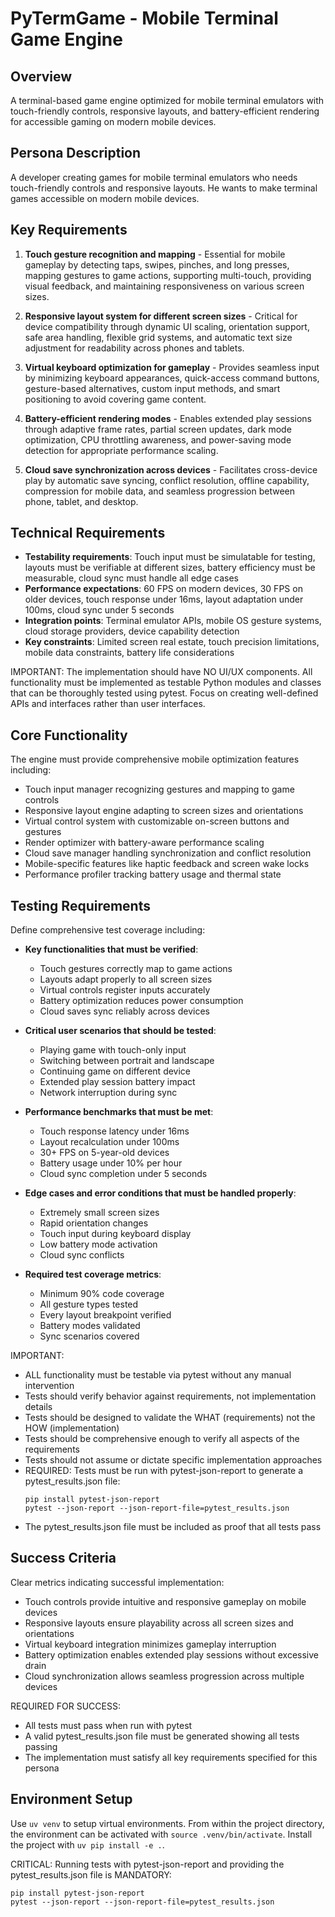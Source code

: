 # PyTermGame - Mobile Terminal Game Engine

## Overview
A terminal-based game engine optimized for mobile terminal emulators with touch-friendly controls, responsive layouts, and battery-efficient rendering for accessible gaming on modern mobile devices.

## Persona Description
A developer creating games for mobile terminal emulators who needs touch-friendly controls and responsive layouts. He wants to make terminal games accessible on modern mobile devices.

## Key Requirements
1. **Touch gesture recognition and mapping** - Essential for mobile gameplay by detecting taps, swipes, pinches, and long presses, mapping gestures to game actions, supporting multi-touch, providing visual feedback, and maintaining responsiveness on various screen sizes.

2. **Responsive layout system for different screen sizes** - Critical for device compatibility through dynamic UI scaling, orientation support, safe area handling, flexible grid systems, and automatic text size adjustment for readability across phones and tablets.

3. **Virtual keyboard optimization for gameplay** - Provides seamless input by minimizing keyboard appearances, quick-access command buttons, gesture-based alternatives, custom input methods, and smart positioning to avoid covering game content.

4. **Battery-efficient rendering modes** - Enables extended play sessions through adaptive frame rates, partial screen updates, dark mode optimization, CPU throttling awareness, and power-saving mode detection for appropriate performance scaling.

5. **Cloud save synchronization across devices** - Facilitates cross-device play by automatic save syncing, conflict resolution, offline capability, compression for mobile data, and seamless progression between phone, tablet, and desktop.

## Technical Requirements
- **Testability requirements**: Touch input must be simulatable for testing, layouts must be verifiable at different sizes, battery efficiency must be measurable, cloud sync must handle all edge cases
- **Performance expectations**: 60 FPS on modern devices, 30 FPS on older devices, touch response under 16ms, layout adaptation under 100ms, cloud sync under 5 seconds
- **Integration points**: Terminal emulator APIs, mobile OS gesture systems, cloud storage providers, device capability detection
- **Key constraints**: Limited screen real estate, touch precision limitations, mobile data constraints, battery life considerations

IMPORTANT: The implementation should have NO UI/UX components. All functionality must be implemented as testable Python modules and classes that can be thoroughly tested using pytest. Focus on creating well-defined APIs and interfaces rather than user interfaces.

## Core Functionality
The engine must provide comprehensive mobile optimization features including:
- Touch input manager recognizing gestures and mapping to game controls
- Responsive layout engine adapting to screen sizes and orientations
- Virtual control system with customizable on-screen buttons and gestures
- Render optimizer with battery-aware performance scaling
- Cloud save manager handling synchronization and conflict resolution
- Mobile-specific features like haptic feedback and screen wake locks
- Performance profiler tracking battery usage and thermal state

## Testing Requirements
Define comprehensive test coverage including:
- **Key functionalities that must be verified**:
  - Touch gestures correctly map to game actions
  - Layouts adapt properly to all screen sizes
  - Virtual controls register inputs accurately
  - Battery optimization reduces power consumption
  - Cloud saves sync reliably across devices

- **Critical user scenarios that should be tested**:
  - Playing game with touch-only input
  - Switching between portrait and landscape
  - Continuing game on different device
  - Extended play session battery impact
  - Network interruption during sync

- **Performance benchmarks that must be met**:
  - Touch response latency under 16ms
  - Layout recalculation under 100ms
  - 30+ FPS on 5-year-old devices
  - Battery usage under 10% per hour
  - Cloud sync completion under 5 seconds

- **Edge cases and error conditions that must be handled properly**:
  - Extremely small screen sizes
  - Rapid orientation changes
  - Touch input during keyboard display
  - Low battery mode activation
  - Cloud sync conflicts

- **Required test coverage metrics**:
  - Minimum 90% code coverage
  - All gesture types tested
  - Every layout breakpoint verified
  - Battery modes validated
  - Sync scenarios covered

IMPORTANT:
- ALL functionality must be testable via pytest without any manual intervention
- Tests should verify behavior against requirements, not implementation details
- Tests should be designed to validate the WHAT (requirements) not the HOW (implementation)
- Tests should be comprehensive enough to verify all aspects of the requirements
- Tests should not assume or dictate specific implementation approaches
- REQUIRED: Tests must be run with pytest-json-report to generate a pytest_results.json file:
  ```
  pip install pytest-json-report
  pytest --json-report --json-report-file=pytest_results.json
  ```
- The pytest_results.json file must be included as proof that all tests pass

## Success Criteria
Clear metrics indicating successful implementation:
- Touch controls provide intuitive and responsive gameplay on mobile devices
- Responsive layouts ensure playability across all screen sizes and orientations
- Virtual keyboard integration minimizes gameplay interruption
- Battery optimization enables extended play sessions without excessive drain
- Cloud synchronization allows seamless progression across multiple devices

REQUIRED FOR SUCCESS:
- All tests must pass when run with pytest
- A valid pytest_results.json file must be generated showing all tests passing
- The implementation must satisfy all key requirements specified for this persona

## Environment Setup
Use `uv venv` to setup virtual environments. From within the project directory, the environment can be activated with `source .venv/bin/activate`. Install the project with `uv pip install -e .`.

CRITICAL: Running tests with pytest-json-report and providing the pytest_results.json file is MANDATORY:
```
pip install pytest-json-report
pytest --json-report --json-report-file=pytest_results.json
```